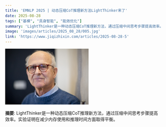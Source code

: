 ```yaml
---
title: 'EMNLP 2025 | 动态压缩CoT推理新方法LightThinker来了'
date: 2025-08-28
tags: ["基模", "具身智能", "能效优化"]
summary: 'LightThinker是一种动态压缩CoT推理新方法，通过压缩中间思考步骤提高效率。实验证明在减少内存使用和推理时间方面取得平衡。'
image: 'images/articles/2025_08_28/005.jpg'
link: 'https://www.jiqizhixin.com/articles/2025-08-28-5'
---
```

![EMNLP 2025 | 动态压缩CoT推理新方法LightThinker来了](images/articles/2025_08_28/005.jpg)

**摘要**: LightThinker是一种动态压缩CoT推理新方法，通过压缩中间思考步骤提高效率。实验证明在减少内存使用和推理时间方面取得平衡。
